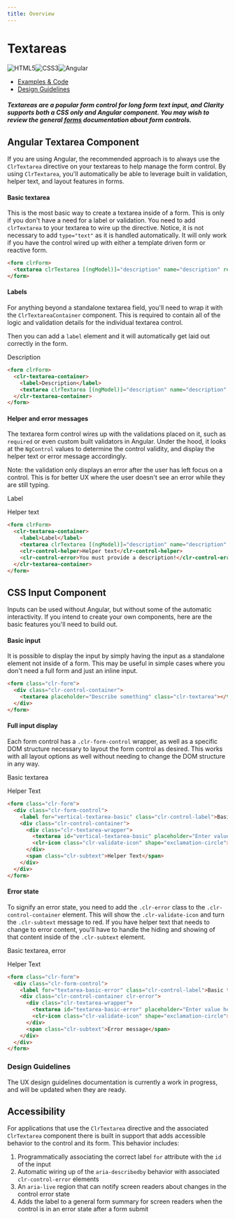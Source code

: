 ```yaml
---
title: Overview
---
```


# Textareas

![HTML5](assets/images/bugs/badge_html5.svg 'HTML5')![CSS3](assets/images/bugs/badge_css3.svg 'CSS3')![Angular](assets/images/bugs/badge_ng.svg 'Angular')

- [Examples & Code](/documentation/textarea#top)
- [Design Guidelines](/documentation/textarea#guidelines)

##### Textareas are a popular form control for long form text input, and Clarity supports both a CSS only and Angular component. You may wish to review the general [forms](/documentation/forms) documentation about form controls.

## Angular Textarea Component

If you are using Angular, the recommended approach is to always use the `ClrTextarea` directive on your textareas to help manage the form control. By using `ClrTextarea`, you'll automatically be able to leverage built in validation, helper text, and layout features in forms.

#### Basic textarea

This is the most basic way to create a textarea inside of a form. This is only if you don't have a need for a label or validation. You need to add `clrTextarea` to your textarea to wire up the directive. Notice, it is not necessary to add `type="text"` as it is handled automatically. It will only work if you have the control wired up with either a template driven form or reactive form.

```html
<form clrForm>
  <textarea clrTextarea [(ngModel)]="description" name="description" required></textarea>
</form>
```

#### Labels

For anything beyond a standalone textarea field, you'll need to wrap it with the `ClrTextareaContainer` component. This is required to contain all of the logic and validation details for the individual textarea control.

Then you can add a `label` element and it will automatically get laid out correctly in the form.

Description

```html
<form clrForm>
  <clr-textarea-container>
    <label>Description</label>
    <textarea clrTextarea [(ngModel)]="description" name="description" required></textarea>
  </clr-textarea-container>
</form>
```

#### Helper and error messages

The textarea form control wires up with the validations placed on it, such as `required` or even custom built validators in Angular. Under the hood, it looks at the `NgControl` values to determine the control validity, and display the helper text or error message accordingly.

Note: the validation only displays an error after the user has left focus on a control. This is for better UX where the user doesn't see an error while they are still typing.

Label

Helper text

```html
<form clrForm>
  <clr-textarea-container>
    <label>Label</label>
    <textarea clrTextarea [(ngModel)]="description" name="description" required></textarea>
    <clr-control-helper>Helper text</clr-control-helper>
    <clr-control-error>You must provide a description!</clr-control-error>
  </clr-textarea-container>
</form>
```

## CSS Input Component

Inputs can be used without Angular, but without some of the automatic interactivity. If you intend to create your own components, here are the basic features you'll need to build out.

#### Basic input

It is possible to display the input by simply having the input as a standalone element not inside of a form. This may be useful in simple cases where you don't need a full form and just an inline input.

```html
<form class="clr-form">
  <div class="clr-control-container">
    <textarea placeholder="Describe something" class="clr-textarea"></textarea>
  </div>
</form>
```

#### Full input display

Each form control has a `.clr-form-control` wrapper, as well as a specific DOM structure necessary to layout the form control as desired. This works with all layout options as well without needing to change the DOM structure in any way.

Basic textarea

Helper Text

```html
<form class="clr-form">
  <div class="clr-form-control">
    <label for="vertical-textarea-basic" class="clr-control-label">Basic textarea</label>
    <div class="clr-control-container">
      <div class="clr-textarea-wrapper">
        <textarea id="vertical-textarea-basic" placeholder="Enter value here" class="clr-textarea"></textarea>
        <clr-icon class="clr-validate-icon" shape="exclamation-circle"></clr-icon>
      </div>
      <span class="clr-subtext">Helper Text</span>
    </div>
  </div>
</form>
```

#### Error state

To signify an error state, you need to add the `.clr-error` class to the `.clr-control-container` element. This will show the `.clr-validate-icon` and turn the `.clr-subtext` message to red. If you have helper text that needs to change to error content, you'll have to handle the hiding and showing of that content inside of the `.clr-subtext` element.

Basic textarea, error

Helper Text

```html
<form class="clr-form">
  <div class="clr-form-control">
    <label for="textarea-basic-error" class="clr-control-label">Basic textarea, error</label>
    <div class="clr-control-container clr-error">
      <div class="clr-textarea-wrapper">
        <textarea id="textarea-basic-error" placeholder="Enter value here" class="clr-textarea"></textarea>
        <clr-icon class="clr-validate-icon" shape="exclamation-circle"></clr-icon>
      </div>
      <span class="clr-subtext">Error message</span>
    </div>
  </div>
</form>
```

### Design Guidelines

The UX design guidelines documentation is currently a work in progress, and will be updated when they are ready.

## Accessibility

For applications that use the `ClrTextarea` directive and the associated `ClrTextarea` component there is built in support that adds accessible behavior to the control and its form. This behavior includes:

1.  Programmatically associating the correct label `for` attribute with the `id` of the input
2.  Automatic wiring up of the `aria-describedby` behavior with associated `clr-control-error` elements
3.  An `aria-live` region that can notify screen readers about changes in the control error state
4.  Adds the label to a general form summary for screen readers when the control is in an error state after a form submit
